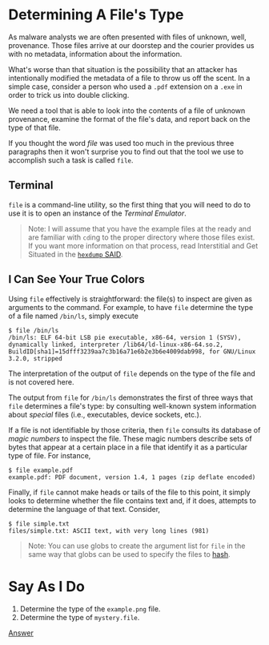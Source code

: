 # Determining A File's Type

As malware analysts we are often presented with files of unknown, well, provenance. Those files arrive at our doorstep and the courier provides us with no metadata, information about the information.

What's worse than that situation is the possibility that an attacker has intentionally modified the metadata of a file to throw us off the scent. In a simple case, consider a person who used a `.pdf` extension on a `.exe` in order to trick us into double clicking.

We need a tool that is able to look into the contents of a file of unknown provenance, examine the format of the file's data, and report back on the type of that file.

If you thought the word *file* was used too much in the previous three paragraphs then it won't surprise you to find out that the tool we use to accomplish such a task is called `file`.

## Terminal

`file` is a command-line utility, so the first thing that you will need to do to use it is to open an instance of the *Terminal Emulator*. 

> Note: I will assume that you have the example files at the ready and are familiar with `cd`ing to the proper directory where those files exist. If you want more information on that process, read Interstitial and Get Situated in the [`hexdump` SAID](./hexdump.md).

## I Can See Your True Colors

Using `file` effectively is straightforward: the file(s) to inspect are given as arguments to the command. For example, to have `file` determine the type of a file named `/bin/ls`, simply execute

```console
$ file /bin/ls
/bin/ls: ELF 64-bit LSB pie executable, x86-64, version 1 (SYSV), dynamically linked, interpreter /lib64/ld-linux-x86-64.so.2, BuildID[sha1]=15dfff3239aa7c3b16a71e6b2e3b6e4009dab998, for GNU/Linux 3.2.0, stripped
```

The interpretation of the output of `file` depends on the type of the file and is not covered here. 

The output from `file` for `/bin/ls` demonstrates the first of three ways that `file` determines a file's type: by consulting well-known system information about *special* files (i.e., executables, device sockets, etc.). 

If a file is not identifiable by those criteria, then `file` consults its database of *magic numbers* to inspect the file. These magic numbers describe sets of bytes that appear at a certain place in a file that identify it as a particular type of file. For instance, 

```console
$ file example.pdf
example.pdf: PDF document, version 1.4, 1 pages (zip deflate encoded)
```

Finally, if `file` cannot make heads or tails of the file to this point, it simply looks to determine whether the file contains text and, if it does, attempts to determine the language of that text. Consider,

```console
$ file simple.txt
files/simple.txt: ASCII text, with very long lines (981)
```

> Note: You can use globs to create the argument list for `file` in the same way that globs can be used to specify the files to [hash](./hashes.md).
# Say As I Do

1. Determine the type of the `example.png` file.
1. Determine the type of `mystery.file`.

[Answer](./file-ans.md)
